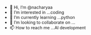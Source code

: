 - 👋 Hi, I’m @nacharyaa
- 👀 I’m interested in ...coding
- 🌱 I’m currently learning ...python
- 💞️ I’m looking to collaborate on ...
- 📫 How to reach me ...AI development

<!---
nacharyaa/nacharyaa is a ✨ special ✨ repository because its `README.md` (this file) appears on your GitHub profile.
You can click the Preview link to take a look at your changes.
--->
